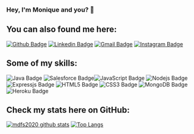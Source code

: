 ### Hey, I'm Monique and you? 👋

## You can also found me here:

[![Github Badge](https://img.shields.io/badge/GitHub-100000?style=for-the-badge&logo=github&logoColor=white&link=https://github.com/mdfs2020)](https://github.com/mdfs2020) [![Linkedin Badge](https://img.shields.io/badge/LinkedIn-0077B5?style=for-the-badge&logo=linkedin&logoColor=white&link=https://www.linkedin.com/in/monique-simões-408458117/)](https://www.linkedin.com/in/monique-simões-408458117/) [![Gmail Badge](https://img.shields.io/badge/Gmail-D14836?style=for-the-badge&logo=gmail&logoColor=white&link=mailto:moniquedalia0@gmail.com)](mailto:moniquedalia0@gmail.com) [![Instagram Badge](https://img.shields.io/badge/Instagram-E4405F?style=for-the-badge&logo=instagram&logoColor=white&link=https://www.instagram.com/moniquefsimoes)](https://www.instagram.com/moniquefsimoes)

## Some of my skills:

![Java Badge](https://img.shields.io/badge/Java-E34F26?style=for-the-badge&logo=java&logoColor=white) ![Salesforce Badge](https://img.shields.io/badge/Salesforce-E34F26?style=for-the-badge&logo=salesforce&logoColor=white)![JavaScript Badge](https://img.shields.io/badge/JavaScript-F7DF1E?style=for-the-badge&logo=javascript&logoColor=black) ![Nodejs Badge](https://img.shields.io/badge/Node.js-43853D?style=for-the-badge&logo=node.js&logoColor=white) ![Expressjs Badge](https://img.shields.io/badge/Express.js-404D59?style=for-the-badge)
![HTML5 Badge](https://img.shields.io/badge/HTML5-E34F26?style=for-the-badge&logo=html5&logoColor=black) 
![CSS3 Badge](https://img.shields.io/badge/CSS3-1572B6?style=for-the-badge&logo=css3&logoColor=white) 
![MongoDB Badge](https://img.shields.io/badge/MongoDB-4EA94B?style=for-the-badge&logo=mongodb&logoColor=black) ![Heroku Badge](https://img.shields.io/badge/Heroku-430098?style=for-the-badge&logo=heroku&logoColor=white)

## Check my stats here on GitHub:

[![mdfs2020 github stats](https://github-readme-stats.vercel.app/api?username=mdfs2020&show_icons=true&theme=onedark)](https://github.com/mdfs2020/mdfs2020) [![Top Langs](https://github-readme-stats.vercel.app/api/top-langs/?username=mdfs2020&layout=compact&theme=onedark)](https://github.com/mdfs2020/mdfs2020)
